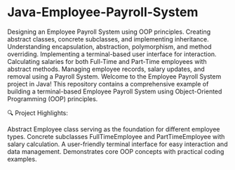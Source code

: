 # Java-Employee-Payroll-System
 Designing an Employee Payroll System using OOP principles.
 Creating abstract classes, concrete subclasses, and implementing inheritance.
 Understanding encapsulation, abstraction, polymorphism, and method overriding.
 Implementing a terminal-based user interface for interaction.
 Calculating salaries for both Full-Time and Part-Time employees with abstract methods.
 Managing employee records, salary updates, and removal using a Payroll System.
Welcome to the Employee Payroll System project in Java! This repository contains a comprehensive example of building a terminal-based Employee Payroll System using Object-Oriented Programming (OOP) principles. 

🔍 Project Highlights:

Abstract Employee class serving as the foundation for different employee types. Concrete subclasses FullTimeEmployee and PartTimeEmployee with salary calculation. A user-friendly terminal interface for easy interaction and data management. Demonstrates core OOP concepts with practical coding examples. 
